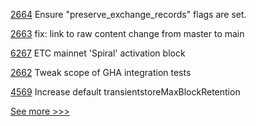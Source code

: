 
[2664](https://github.com/hyperledger/aries-cloudagent-python/pull/2664) Ensure "preserve_exchange_records" flags are set.

[2663](https://github.com/hyperledger/aries-cloudagent-python/pull/2663) fix: link to raw content change from master to main

[6267](https://github.com/hyperledger/besu/pull/6267) ETC mainnet 'Spiral' activation block

[2662](https://github.com/hyperledger/aries-cloudagent-python/pull/2662) Tweak scope of GHA integration tests

[4569](https://github.com/hyperledger/fabric/pull/4569) Increase default transientstoreMaxBlockRetention


[See more >>>](https://start-here.hyperledger.org/pull-requests)
